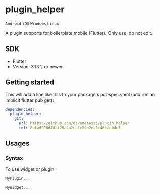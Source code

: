 # plugin_helper
`Android` `iOS` `Windows` `Linux`

A plugin supports for boilerplate mobile (Flutter). Only use, do not edit.

## SDK
 - Flutter
 - Version: 3.13.2 or newer
 
## Getting started
This will add a line like this to your package's pubspec.yaml (and run an implicit flutter pub get):
```yaml
dependencies:
  plugin_helper:
    git:
      url: https://github.com/devemeausss/plugin_helper
      ref: 8bfa6998640cf25a2a2ca1c59a2eb1c46badbde5
```

## Usages

### Syntax
To use widget or plugin 
```dart
MyPlugin...

MyWidget...
```